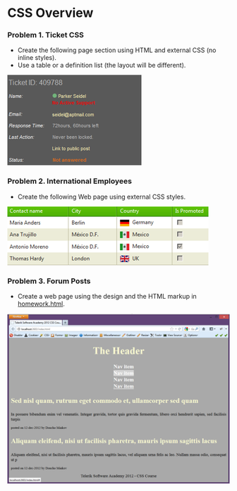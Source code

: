 CSS Overview
============

### Problem 1. Ticket CSS
*	Create the following page section using HTML and external CSS (no inline styles).
*	Use a table or a definition list (the layout will be different).

![picture1](https://github.com/b-slavov/Telerik-Software-Academy/blob/master/05.CSS%20Styling/01.CSS-Basics/images/homework/1-ticket-css.png)

### Problem 2. International Employees
*	Create the following Web page using external CSS styles.

![picture2](https://github.com/b-slavov/Telerik-Software-Academy/blob/master/05.CSS%20Styling/01.CSS-Basics/images/homework/2-international-employees.png)

### Problem 3. Forum Posts
*	Create a web page using the design and the HTML markup in [homework.html](https://github.com/b-slavov/Telerik-Software-Academy/blob/master/05.CSS%20Styling/01.CSS-Basics/images/homework/3-forum-posts.html).

![picture3](https://github.com/b-slavov/Telerik-Software-Academy/blob/master/05.CSS%20Styling/01.CSS-Basics/images/homework/3-forum-posts.png)